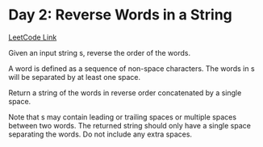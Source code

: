 # Day 2: Reverse Words in a String
[LeetCode Link](https://leetcode.com/problems/reverse-words-in-a-string/submissions/1584030792/?envType=study-plan-v2&envId=leetcode-75)

Given an input string s, reverse the order of the words.

A word is defined as a sequence of non-space characters. The words in s will be separated by at least one space.

Return a string of the words in reverse order concatenated by a single space.

Note that s may contain leading or trailing spaces or multiple spaces between two words. The returned string should only have a single space separating the words. Do not include any extra spaces.

 
